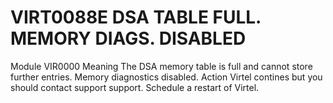 # VIRT0088E DSA TABLE FULL. MEMORY DIAGS. DISABLED
Module
    	VIR0000
Meaning
    The DSA memory table is full and cannot store further entries. Memory diagnostics disabled.
Action
    Virtel contines but you should contact support support. Schedule a restart of Virtel.
